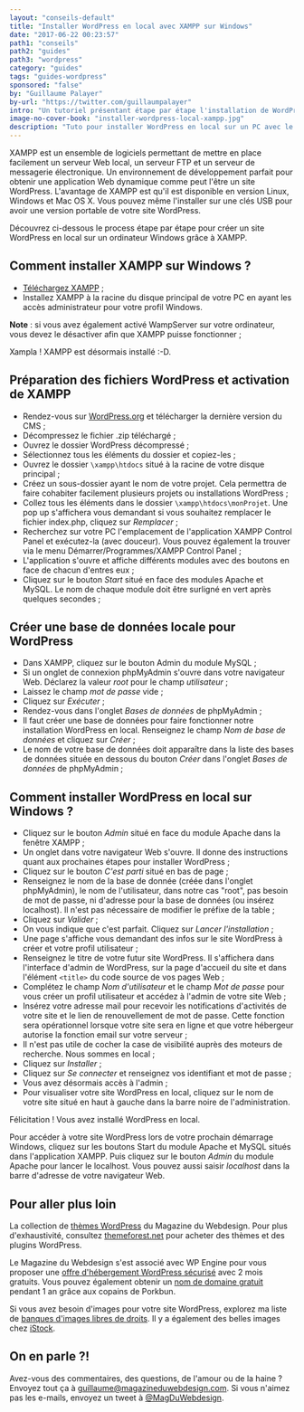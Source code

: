 ```yaml
---
layout: "conseils-default"
title: "Installer WordPress en local avec XAMPP sur Windows"
date: "2017-06-22 00:23:57"
path1: "conseils"
path2: "guides"
path3: "wordpress"
category: "guides"
tags: "guides-wordpress"
sponsored: "false"
by: "Guillaume Palayer"
by-url: "https://twitter.com/guillaumpalayer"
intro: "Un tutoriel présentant étape par étape l'installation de WordPress en local sur Windows. J'utilise le logiciel gratuit XAMPP pour obtenir un site WordPress en local. Si vous suivez chaque instruction, votre install WordPress sera un succès. Réservez-vous environ 20 minutes pour réaliser chaque étape. J'ai également préparé un tutoriel pour [installer WordPress en local avec WampServer](http://www.magazineduwebdesign.com/conseils/guides/installer-wordpress-local-wampserver/)."
image-no-cover-book: "installer-wordpress-local-xampp.jpg"
description: "Tuto pour installer WordPress en local sur un PC avec le logiciel gratuit XAMPP. Laissez-vous guider étape par étape pour lancer votre site WordPress sur votre serveur local."
---
```

XAMPP est un ensemble de logiciels permettant de mettre en place facilement un serveur Web local, un serveur FTP et un serveur de messagerie électronique. Un environnement de développement parfait pour obtenir une application Web dynamique comme peut l'être un site WordPress. L'avantage de XAMPP est qu'il est disponible en version ‎Linux, ‎Windows et ‎Mac OS X. Vous pouvez même l'installer sur une clés USB pour avoir une version portable de votre site WordPress.

Découvrez ci-dessous le process étape par étape pour créer un site WordPress en local sur un ordinateur Windows grâce à XAMPP.

## Comment installer XAMPP sur Windows ?

- [Téléchargez XAMPP](https://www.apachefriends.org/fr/index.html) ;
- Installez XAMPP à la racine du disque principal de votre PC en ayant les accès administrateur pour votre profil Windows.

**Note** : si vous avez également activé WampServer sur votre ordinateur, vous devez le désactiver afin que XAMPP puisse fonctionner ;

Xampla ! XAMPP est désormais installé :-D.

## Préparation des fichiers WordPress et activation de XAMPP

- Rendez-vous sur [WordPress.org](https://fr.wordpress.org/txt-download/) et télécharger la dernière version du CMS ;
- Décompressez le fichier .zip téléchargé ;
- Ouvrez le dossier WordPress décompressé ;
- Sélectionnez tous les éléments du dossier et copiez-les ;
- Ouvrez le dossier `\xampp\htdocs` situé à la racine de votre disque principal ;
- Créez un sous-dossier ayant le nom de votre projet. Cela permettra de faire cohabiter facilement plusieurs projets ou installations WordPress ;
- Collez tous les éléments dans le dossier `\xampp\htdocs\monProjet`. Une pop up s'affichera vous demandant si vous souhaitez remplacer le fichier index.php, cliquez sur *Remplacer* ;
- Recherchez sur votre PC l'emplacement de l'application XAMPP Control Panel et exécutez-la (avec douceur). Vous pouvez également la trouver via le menu Démarrer/Programmes/XAMPP Control Panel ;
- L'application s'ouvre et affiche différents modules avec des boutons en face de chacun d'entres eux ;
- Cliquez sur le bouton *Start* situé en face des modules Apache et MySQL. Le nom de chaque module doit être surligné en vert après quelques secondes ;

## Créer une base de données locale pour WordPress

-  Dans XAMPP, cliquez sur le bouton Admin du module MySQL ;
- Si un onglet de connexion phpMyAdmin s'ouvre dans votre navigateur Web. Déclarez la valeur *root* pour le champ *utilisateur* ;
- Laissez le champ *mot de passe* vide ;
- Cliquez sur *Exécuter* ;
- Rendez-vous dans l'onglet *Bases de données* de phpMyAdmin ;
- Il faut créer une base de données pour faire fonctionner notre installation WordPress en local. Renseignez le champ *Nom de base de données* et cliquez sur *Créer* ;
- Le nom de votre base de données doit apparaître dans la liste des bases de données située en dessous du bouton *Créer* dans l'onglet *Bases de données* de phpMyAdmin ;

## Comment installer WordPress en local sur Windows ?

- Cliquez sur le bouton *Admin* situé en face du module Apache dans la fenêtre XAMPP ;
- Un onglet dans votre navigateur Web s'ouvre. Il donne des instructions quant aux prochaines étapes pour installer WordPress ;
- Cliquez sur le bouton *C'est parti* situé en bas de page ;
- Renseignez le nom de la base de donnée (créée dans l'onglet phpMyAdmin), le nom de l'utilisateur, dans notre cas "root", pas besoin de mot de passe, ni d'adresse pour la base de données (ou insérez localhost). Il n'est pas nécessaire de modifier le préfixe de la table ;
- Cliquez sur *Valider* ;
- On vous indique que c'est parfait. Cliquez sur *Lancer l'installation* ;
- Une page s'affiche vous demandant des infos sur le site WordPress à créer et votre profil utilisateur ;
- Renseignez le titre de votre futur site WordPress. Il s'affichera dans l'interface d'admin de WordPress, sur la page d'accueil du site et dans l'élément `<title>` du code source de vos pages Web ;
- Complétez le champ *Nom d'utilisateur* et le champ *Mot de passe* pour vous créer un profil utilisateur et accédez à l'admin de votre site Web ;
- Insérez votre adresse mail pour recevoir les notifications d'activités de votre site et le lien de renouvellement de mot de passe. Cette fonction sera opérationnel lorsque votre site sera en ligne et que votre hébergeur autorise la fonction email sur votre serveur ;
- Il n'est pas utile de cocher la case de visibilité auprès des moteurs de recherche. Nous sommes en local ;
- Cliquez sur *Installer* ;
- Cliquez sur *Se connecter* et renseignez vos identifiant et mot de passe ;
- Vous avez désormais accès à l'admin ;
- Pour visualiser votre site WordPress en local, cliquez sur le nom de votre site situé en haut à gauche dans la barre noire de l'administration.

Félicitation ! Vous avez installé WordPress en local.

Pour accéder à votre site WordPress lors de votre prochain démarrage Windows, cliquez sur les boutons Start du module Apache et MySQL situés dans l'application XAMPP. Puis cliquez sur le bouton *Admin* du module Apache pour lancer le localhost. Vous pouvez aussi saisir *localhost* dans la barre d'adresse de votre navigateur Web.

## Pour aller plus loin

La collection de [thèmes WordPress](http://www.magazineduwebdesign.com/ressources/themes-wordpress/) du Magazine du Webdesign. Pour plus d'exhaustivité, consultez [themeforest.net](https://themeforest.net/?ref=carcsn) pour acheter des thèmes et des plugins WordPress.

Le Magazine du Webdesign s'est associé avec WP Engine pour vous proposer une [offre d'hébergement WordPress sécurisé](http://www.magazineduwebdesign.com/deals/wp-engine-coupon/) avec 2 mois gratuits. Vous pouvez également obtenir un [nom de domaine gratuit](http://www.magazineduwebdesign.com/deals/nom-de-domaine-design-coupon/) pendant 1 an grâce aux copains de Porkbun.

Si vous avez besoin d'images pour votre site WordPress, explorez ma liste de [banques d'images libres de droits](http://www.magazineduwebdesign.com/ressources/collection-stocks-photo-image-gratuite-libre-de-droits/). Il y a également des belles images chez [iStock](http://istockphoto.7eer.net/c/262183/258824/4205).

## On en parle ?!

Avez-vous des commentaires, des questions, de l'amour ou de la haine ? Envoyez tout ça à guillaume@magazineduwebdesign.com. Si vous n'aimez pas les e-mails, envoyez un tweet à [@MagDuWebdesign](https://twitter.com/MagDuWebdesign).
